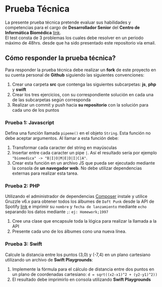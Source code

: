 # Prueba Técnica

La presente prueba técnica pretende evaluar sus habilidades y competencias para el cargo de **Desarrollador Senior** del **Centro de Informática Biomédica** [link](https://www.getonbrd.cl/empleos/programacion/desarrollador-ci3/).  
El test consta de 3 problemas los cuales debe resolver en un periodo máximo de 48hrs. desde que ha sido presentado este repositorio vía email.

## Cómo responder la prueba técnica?

Para responder la prueba técnica debe realizar un **fork** de este proyecto en su cuenta personal de **Github** siguiendo las siguientes convenciones:

1. Crear una carpeta **src** que contenga las siguientes subcarpetas: **js**, **php** y **swift**
2. Crear los tres ejercicios, con su correspondiente solución en cada una de las subcarpetas según corresponda
3. Realizar un commit y push hacia **su repositorio** con la solución para cada uno de los puntos

### Prueba 1: Javascript
Defina una función llamada `pipeme()` en el objeto `String`. Esta función no debe aceptar argumentos. Al llamar a esta función debe:
1. Transformar cada caracter del string en mayúsculas
2. Insertar entre cada caracter un pipe `|`. Así el resultado sería por ejemplo `"biomedica" -> "B|I|O|M|E|D|I|C|A"`.
3. Crear esta función en un archivo JS que pueda ser ejecutado mediante la consola de **un navegador web**. No debe utilizar dependencias externas para realizar esta tarea.

### Prueba 2: PHP
Utilizando el administrador de dependencias [Composer](https://getcomposer.org/) instale y utilice Gruzzle v6.x para obtener todos los álbumes de `Daft Punk` desde la API de Spotify [link](https://developer.spotify.com/web-api/endpoint-reference/) e imprimir su `nombre` y `fecha de lanzamiento` mediante `echo` separando los datos mediante `;`: `ej: Homework;1997`

1. Cree una clase que encapsule toda la lógica para realizar la llamada a la API
2. Presente cada uno de los álbumes cono una nueva línea.

### Prueba 3: Swift
Calcule la distancia entre los puntos (3,0) y (-7,4) en un plano cartesiano utilizando un archivo de **Swift Playgrounds**:
1. Implemente la fórmula para el cálculo de distancia entre dos puntos en un plano de coordenadas cartesiano: `d = sqrt((x2-x1)^2 + (y2-y1)^2))`
2. El resultado debe imprimirlo en consola utilizando **Swift Playgrounds**